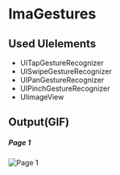 # ImaGestures
## Used UIelements
- UITapGestureRecognizer
- UISwipeGestureRecognizer
- UIPanGestureRecognizer
- UIPinchGestureRecognizer
- UIimageView
 
## Output(GIF)
##### Page 1
![Page 1]()
